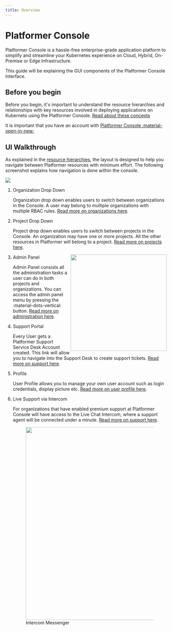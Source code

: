 ```yaml
---
title: Overview
---
```


# Platformer Console

Platformer Console is a hassle-free enterprise-grade application platform to simplify and streamline your Kubernetes experience on Cloud, Hybrid, On-Premise or Edge Infrastructure.

This guide will be explaining the GUI components of the Platformer Console Interface.

## Before you begin



Before you begin, it's important to understand the resource hierarchies and relationships with key resources involved in deploying applications on Kubernets using the Platformer Console.
[Read about these concepts](../../welcome/01-resource-hierachies)

It is important that you have an account with <a href="https://beta.console.platformer.com/" target="_"> Platformer Console :material-open-in-new:</a>

## UI Walkthrough

As explained in the [resource hierarchies](../../welcome/01-resource-hierachies), the layout is designed to help you navigate between Platformer resources with minimum effort. The following screenshot explains how  navigation is done within the console.

![](/assets/images//docs/layout-1.png)









 
1. Organization Drop Down
   
    Organization drop down enables users to switch between organizations in the Console. A user may belong to multiple organizations with multiple RBAC rules. 
    [Read more on organizations here](./administration/02-organizations).

2. Project Drop Down

    Project drop down enables users to switch between projects in the Console. An organization may have one or more projects. All the other resources in Platformer will belong to a project. [Read more on projects here](./administration/02-projects).

3. Admin Panel
    <img align="right" width="300"  src="/assets/images//docs/layout-3.png">

    Admin Panel consists all the administration tasks a user can do in both projects and organizations. You can access the admin panel menu by pressing the :material-dots-vertical: button. 
    [Read more on administration here](./administration/05-iam).


 
4. Support Portal
   
    Every User gets a Platformer Support Service Desk Account created. This link will allow you to navigate into the Support Desk to create support tickets.   [Read more on support here](../welcome/support).


5. Profile
   
    User Profile allows you to manage your own user account such as login credentials, display picture etc. [Read more on user profile here](../welcome/00-getting-started).

7. Live Support via Intercom

    For organizations that have enabled premium support at Platformer Console will have access to the Live Chat Intercom, where a support agent will be connected under a minute. [Read more on support here](../welcome/support).

    <figure>
    <img src="/assets/images/docs/intercom-2.png" width="600" />
    <figcaption>Intercom Messenger</figcaption>
    </figure>


 
    
 